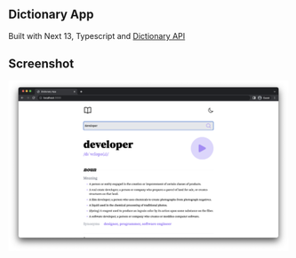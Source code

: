 ## Dictionary App

Built with Next 13, Typescript and [Dictionary API](https://link-url-here.org)

## Screenshot

![Screenshot](screenshot.png)

